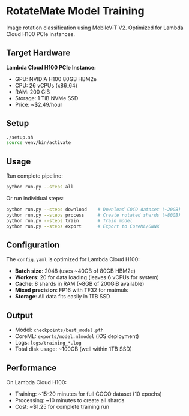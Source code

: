 # RotateMate Model Training

Image rotation classification using MobileViT V2. Optimized for Lambda Cloud H100 PCIe instances.

## Target Hardware

**Lambda Cloud H100 PCIe Instance:**
- GPU: NVIDIA H100 80GB HBM2e
- CPU: 26 vCPUs (x86_64)
- RAM: 200 GiB
- Storage: 1 TiB NVMe SSD
- Price: ~$2.49/hour

## Setup

```bash
./setup.sh
source venv/bin/activate
```

## Usage

Run complete pipeline:
```bash
python run.py --steps all
```

Or run individual steps:
```bash
python run.py --steps download    # Download COCO dataset (~20GB)
python run.py --steps process     # Create rotated shards (~80GB)
python run.py --steps train       # Train model
python run.py --steps export      # Export to CoreML/ONNX
```

## Configuration

The `config.yaml` is optimized for Lambda Cloud H100:
- **Batch size**: 2048 (uses ~40GB of 80GB HBM2e)
- **Workers**: 20 for data loading (leaves 6 vCPUs for system)
- **Cache**: 8 shards in RAM (~8GB of 200GiB available)
- **Mixed precision**: FP16 with TF32 for matmuls
- **Storage**: All data fits easily in 1TB SSD

## Output

- Model: `checkpoints/best_model.pth`
- CoreML: `exports/model.mlmodel` (iOS deployment)
- Logs: `logs/training_*.log`
- Total disk usage: ~100GB (well within 1TB SSD)

## Performance

On Lambda Cloud H100:
- Training: ~15-20 minutes for full COCO dataset (10 epochs)
- Processing: ~10 minutes to create all shards
- Cost: ~$1.25 for complete training run